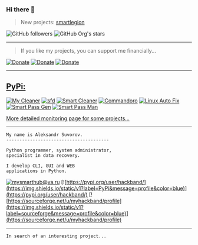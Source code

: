 ### Hi there 👋

> New projects: [smartlegion](https://github.com/smartlegion)


![GitHub followers](https://img.shields.io/github/followers/mysmarthub?style=social)
![GitHub Org's stars](https://img.shields.io/github/stars/mysmarthub?style=social)

---

> If you like my projects, you can support me financially...

[![Donate](https://img.shields.io/static/v1?label=donate&message=paypal&color=green)](https://paypal.me/myhackband)
[![Donate](https://img.shields.io/static/v1?label=donate&message=yandex&color=yellow)](https://yoomoney.ru/to/4100115206129186)
[![Donate](https://img.shields.io/static/v1?label=donate&message=4048-0250-0089-5923&color=blue)](https://yoomoney.ru/to/4100115206129186)

---
[PyPi:](https://pypi.org/user/hackband/)
---
[![My Cleaner](https://img.shields.io/pypi/dm/mycleaner?label=My%20Cleaner)](https://pypi.org/project/mycleaner/)
[![sfd](https://img.shields.io/pypi/dm/sfd?label=Smart%20Files%20Destroyer)](https://pypi.org/project/sfd/)
[![Smart Cleaner](https://img.shields.io/pypi/dm/smartcleaner?label=Smart%20Cleaner)](https://pypi.org/project/smartcleaner/)
[![Commandoro](https://img.shields.io/pypi/dm/commandoro?label=Commandoro)](https://pypi.org/project/commandoro/)
[![Linux Auto Fix](https://img.shields.io/pypi/dm/linuxautofix?label=Linux%20Auto%20Fix)](https://pypi.org/project/linuxautofix/)
[![Smart Pass Gen](https://img.shields.io/pypi/dm/smartpassgen?label=Smart%20Pass%20Gen)](https://pypi.org/project/smartpassgen/)
[![Smart Pass Man](https://img.shields.io/pypi/dm/smartpassman?label=Smart%20Pass%20Man)](https://pypi.org/project/smartpassman/)

[More detailed monitoring page for some projects...](https://github.com/mysmarthub/appinfo)

---
    My name is Aleksandr Suvorov.
    ---------------------------------------
    
    Python programmer, system administrator, 
    specialist in data recovery.
    
    I develop CLI, GUI and WEB 
    applications in Python.

[![mysmarthub@ya.ru](https://img.shields.io/static/v1?label=email&message=mysmarthub@ya.ru&color=blue)](mailto:mysmarthub@ya.ru)
[![https://pypi.org/user/hackband/](https://img.shields.io/static/v1?label=PyPi&message=profile&color=blue)](https://pypi.org/user/hackband/)
[![https://sourceforge.net/u/myhackband/profile](https://img.shields.io/static/v1?label=sourceforge&message=profile&color=blue)](https://sourceforge.net/u/myhackband/profile)

---

    In search of an interesting project...
